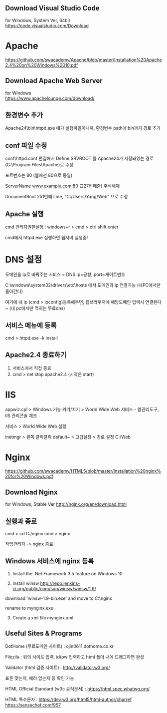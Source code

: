 ## Download Visual Studio Code 

for Windows, System Ver, 64bit  
https://code.visualstudio.com/Download



# Apache
https://github.com/swacademy/Apache/blob/master/Installation%20Apache2.4%20on%20Windows%2010.pdf

## Download Apache Web Server

for Windows   
https://www.apachelounge.com/download/

## 환경변수 추가
Apache24\bin\httpd.exe 얘가 실행파일이니까, 환경변수 path에 bin까지 경로 추가

## conf 파일 수정
conf\httpd.conf 편집해서 
Define SRVROOT 를 Apache24가 저장돼있는 경로(C:\Program Files\Apache)로 수정

포트번호는 80 (웹에선 80으로 통일)

ServerName www.example.com:80 (227번째줄) 주석해제

DocumentRoot 251번째 Line, "C:/Users/Yang/Web" 으로 수정

## Apache 실행
cmd 관리자권한실행 : windows+r > cmd > ctrl shift enter

cmd에서 httpd.exe 실행하면 웹서버 실행중!



# DNS 설정
도메인을 ip로 바꿔주는 서비스 = DNS
ip=공항, port=게이트번호

C:\windows\system32\drivers\etc\hosts 에서 도메인과 ip 연결가능 (내PC에서만 돌아간다)

여기에 내 ip (cmd > ipconfig)등록해두면, 웹브라우저에 해당도메인 입력시 연결된다~ (내 pc에서만 먹히는 무료dns)





## 서비스 메뉴에 등록
cmd > httpd.exe -k install

## Apache2.4 종료하기
1. 서비스에서 직접 종료 
2. cmd > net stop apache2.4 (시작은 start)



# IIS

appwiz.cpl > Windows 기능 켜기/끄기 > World Wide Web 서비스 - 웹관리도구, IIS 관리콘솔 체크

서비스 > World Wide Web 실행

inetmgr > 왼쪽 클릭클릭 default~ > 고급설정 > 경로 설정 C:/Web


# Nginx

https://github.com/swacademy/HTML5/blob/master/Installation%20nginx%20for%20Windows.pdf

## Download Nginx

for Windows, Stable Ver
http://nginx.org/en/download.html


## 실행과 종료
cmd > cd C:/nginx
cmd > nginx

작업관리자 -> nginx 종료

## Windows 서비스에 nginx 등록
1. Install the .Net Framework 3.5 feature on Windows 10

2. Install winsw
http://repo.jenkins-ci.org/public/com/sun/winsw/winsw/1.9/

download 'winsw-1.9-bin.exe' and move to C:\nginx

rename to mynginx.exe

3. Create a xml file mynginx.xml



## Useful Sites & Programs

DotHome (무료도메인 사이트) : ojin0611.dothome.co.kr

Filezila : 위의 사이트 입력, id/pw 입력하고 html 폴더 내에 드래그하면 완성


Validator (html 검증 사이트) : http://validator.w3.org/

표준 맞는지, 에러 없는지 등 확인 가능

HTML Official Standard (w3c 공식문서) : https://html.spec.whatwg.org/

HTML 특수문자 : https://dev.w3.org/html5/html-author/charref  
https://sensechef.com/957


